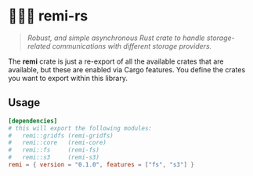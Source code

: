 # 🐻‍❄️🧶 remi-rs
> *Robust, and simple asynchronous Rust crate to handle storage-related communications with different storage providers.*

The **remi** crate is just a re-export of all the available crates that are available, but these are enabled via Cargo features. You define the crates you want to export within this library.

## Usage
```toml
[dependencies]
# this will export the following modules:
#   remi::gridfs (remi-gridfs)
#   remi::core   (remi-core)
#   remi::fs     (remi-fs)
#   remi::s3     (remi-s3)
remi = { version = "0.1.0", features = ["fs", "s3"] }
```
